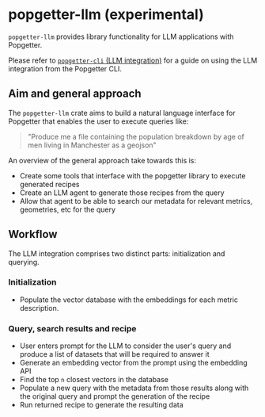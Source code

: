# popgetter-llm (experimental)

`popgetter-llm` provides library functionality for LLM applications with Popgetter.

Please refer to [`popgetter-cli` (LLM integration)](https://crates.io/crates/popgetter-cli) for a guide on using the LLM integration from the Popgetter CLI.

## Aim and general approach

The `popgetter-llm` crate aims to build a natural language interface for Popgetter that enables the user to execute queries like:
> "Produce me a file containing the population breakdown by age of men living in Manchester as a geojson"

An overview of the general approach take towards this is:
- Create some tools that interface with the popgetter library to execute generated recipes
- Create an LLM agent to generate those recipes from the query
- Allow that agent to be able to search our metadata for relevant metrics, geometries, etc for the query

## Workflow

The LLM integration comprises two distinct parts: initialization and querying.

### Initialization
- Populate the vector database with the embeddings for each metric description.

### Query, search results and recipe
- User enters prompt for the LLM to consider the user's query and produce a list of datasets that will be required to answer it
- Generate an embedding vector from the prompt using the embedding API
- Find the top `n` closest vectors in the database
- Populate a new query with the metadata from those results along with the original query and prompt the generation of the recipe
- Run returned recipe to generate the resulting data
